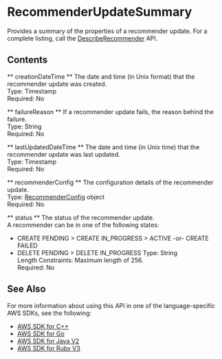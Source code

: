 # RecommenderUpdateSummary<a name="API_RecommenderUpdateSummary"></a>

Provides a summary of the properties of a recommender update\. For a complete listing, call the [DescribeRecommender](API_DescribeRecommender.md) API\.

## Contents<a name="API_RecommenderUpdateSummary_Contents"></a>

 ** creationDateTime **   <a name="personalize-Type-RecommenderUpdateSummary-creationDateTime"></a>
The date and time \(in Unix format\) that the recommender update was created\.  
Type: Timestamp  
Required: No

 ** failureReason **   <a name="personalize-Type-RecommenderUpdateSummary-failureReason"></a>
If a recommender update fails, the reason behind the failure\.  
Type: String  
Required: No

 ** lastUpdatedDateTime **   <a name="personalize-Type-RecommenderUpdateSummary-lastUpdatedDateTime"></a>
The date and time \(in Unix time\) that the recommender update was last updated\.  
Type: Timestamp  
Required: No

 ** recommenderConfig **   <a name="personalize-Type-RecommenderUpdateSummary-recommenderConfig"></a>
The configuration details of the recommender update\.  
Type: [RecommenderConfig](API_RecommenderConfig.md) object  
Required: No

 ** status **   <a name="personalize-Type-RecommenderUpdateSummary-status"></a>
The status of the recommender update\.  
A recommender can be in one of the following states:  
+ CREATE PENDING > CREATE IN\_PROGRESS > ACTIVE \-or\- CREATE FAILED
+ DELETE PENDING > DELETE IN\_PROGRESS
Type: String  
Length Constraints: Maximum length of 256\.  
Required: No

## See Also<a name="API_RecommenderUpdateSummary_SeeAlso"></a>

For more information about using this API in one of the language\-specific AWS SDKs, see the following:
+  [ AWS SDK for C\+\+](https://docs.aws.amazon.com/goto/SdkForCpp/personalize-2018-05-22/RecommenderUpdateSummary) 
+  [ AWS SDK for Go](https://docs.aws.amazon.com/goto/SdkForGoV1/personalize-2018-05-22/RecommenderUpdateSummary) 
+  [ AWS SDK for Java V2](https://docs.aws.amazon.com/goto/SdkForJavaV2/personalize-2018-05-22/RecommenderUpdateSummary) 
+  [ AWS SDK for Ruby V3](https://docs.aws.amazon.com/goto/SdkForRubyV3/personalize-2018-05-22/RecommenderUpdateSummary) 